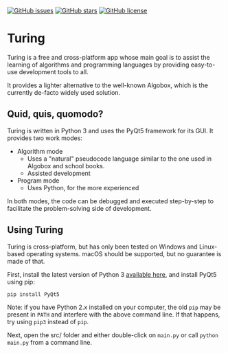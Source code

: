 [![GitHub issues](https://img.shields.io/github/issues/TuringApp/Turing.svg)](https://github.com/TuringApp/Turing/issues) [![GitHub stars](https://img.shields.io/github/stars/TuringApp/Turing.svg)](https://github.com/TuringApp/Turing/stargazers) [![GitHub license](https://img.shields.io/github/license/TuringApp/Turing.svg)](https://github.com/TuringApp/Turing/blob/master/LICENSE)

# Turing

Turing is a free and cross-platform app whose main goal is to assist the learning of algorithms and programming languages by providing easy-to-use development tools to all.

It provides a lighter alternative to the well-known Algobox, which is the currently de-facto widely used solution.

## Quid, quis, quomodo?

Turing is written in Python 3 and uses the PyQt5 framework for its GUI. It provides two work modes:

- Algorithm mode
  - Uses a "natural" pseudocode language similar to the one used in Algobox and school books.
  - Assisted development
- Program mode
  - Uses Python, for the more experienced

In both modes, the code can be debugged and executed step-by-step to facilitate the problem-solving side of development.

## Using Turing

Turing is cross-platform, but has only been tested on Windows and Linux-based operating systems. macOS should be supported, but no guarantee is made of that.

First, install the latest version of Python 3 [available here](https://www.python.org/downloads/), and install PyQt5 using pip:

    pip install PyQt5

Note: if you have Python 2.x installed on your computer, the old `pip` may be present in `PATH` and interfere with the above command line. If that happens, try using `pip3` instead of `pip`.

Next, open the src/ folder and either double-click on `main.py` or call `python main.py` from a command line.

